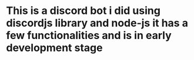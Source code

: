 # This is a discord bot i did using discordjs library and node-js it has a few functionalities and is in early development stage
  
  
  
